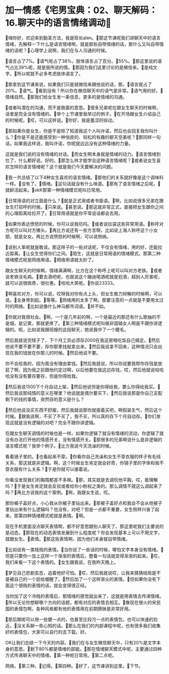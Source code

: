 # 加一情感《宅男宝典：02、聊天解码：16.聊天中的语言情绪调动

🎼嗨你好，欢迎来到勤圣方法，我是班长alen。🎼那这节课呢我们讲聊天中的语言情绪，先解释一下什么是语言情绪啊，就是那些自带情绪的话，那什么又叫自带情绪的话呢？🎼心理学上说啊，我们在与人沟通的时候。

🎼语言占了7%。🎼语气呢占了38%，肢体语言占了百分。🎼55%。🎼那这里说的语气占比38%呢，就是我所说的情。🎼那因为我们这里讨论的是微信来。🎼是纯文字。🎼所以呢就不必多考虑肢体语言了。

🎼那拿到这节课来说，如果我们只是就微信来跟他说的话，那。🎼语言就占了20%。🎼语气。🎼看到没有？所以你在微信聊天中的语气是非常。🎼语气用的好。🎼情绪自然。🎼那我们给女生发一条信息，更多的是情绪的沟通。

🎼或者叫潜在的沟通，而不是致面的意思。🎼很多兄弟呢在跟女生聊天的时候啊，话里是完全没有情绪的。🎼举个上节课里我举过的例子。🎼在开场跟女生介绍自己的时候呢。🎼哎，可以这样说。🎼你好，我是羞涩的徐动。

🎼那如果你是女生，你是不是除了知道我这个人叫许诺，然后也会回复我你叫什么？🎼你是不是还能感受到一种俏皮的、轻松的有趣的聊天空美呢？🎼那同样一句话，如果我这样说，我叫许诺，你呢就远远没有这种情绪的力量。

这就是我们说的没有情绪的对话。🎼而女生啊本身就是情绪的动力。🎼语言情绪到位了，什么都好说。好的。🎼那怎么样才能学会这种语言情绪呢？🎼或者说女生喜欢怎样的语言情绪呢？这个就是我们今天要解决的问题。

🎼我一共总结了以下4种女生喜欢的语言情绪。🎼那他们的关系就好像是这个调味料一样。🎼没有了。🎼情绪。🎼这句话就没有什么味道。🎼那有了语言情绪之后呢。🎼就鲜活起来。🎼okK那第一种情绪模式呢叫日常用。

🎼日常用语的对立面是什么？🎼就是正式用或者书面语。🎼啊，比如说很多兄弟在跟女生打招呼的时候。🎼只来说。🎼甚至说。🎼那这就非常正式，直接把女生跟你之间的心理距离给拉开了。🎼日常用语就是你平常说话都会去用。

🎼如果你表达愤怒的时候，你可以说我坑吗。🎼或者说拉袋这些异常用语。🎼称呼对方呢可以叫对方猪头。🎼再比方说还有一些方言啊，比如说上海人称呼这个小女朋，就是女女。再比方说愤怒的时候啊，可以说侧纳。

🎼说别人笨呢就是敢读。那这样子的一些对话呢，不仅会有情绪，用的好，还能拉近距离。🎼让女生觉得你们之间。🎼陌生，这就是日常用语的情绪模式。那第二种情绪模式呢是网络用语。🎼网络用语就太妙了。

跟女生聊天的时候啊，情绪满满啊，比方在这个称呼上呢可以叫对方老铁。🎼或者说老铁没毛病。🎼要去酒吧呢，也就说这个蹦迪喝酒呢就是尬酒，超别人厉害呢，就可以说很佩奇，很社惠。🎼哈哈大笑呢。🎼你说23333。

🎼啊喜欢对方，你可以说，哎呀我对你有点上头，但女生极力辩解的时候啊，可以说。🎼全身育到起。🎼等等。🎼网络用的太多了啊，那要注意的一点就是不要用太过时的网络。🎼比如说像什么神马都市词语。🎼并不如。

🎼你就对我很社会。🎼啊，一个是几年前的啊，一个是最近的那还有什么歌抽的不是烟，是记寞，那就更疼了。🎼第三种情绪模式呢叫做非国辑女人啊是不跟你讲逻辑的。呃，比如说我跟班嫂的这段聊天，她说我中了一个睫毛。

然后我就说完犊子了，下个月工资必须存2000在我这房租吃饭自己搞定。🎼然后他说不要不要不要，存你那里钱就拿出来。🎼然后我说拿不回来，这种情况只会出现在我的钱放在你那儿的时候。🎼然后他说不要。

你不会给我的，因为我没有理由拿钱。🎼然后我就说，所以你说要我帮你存钱是放屁了啊，因为我之前跟他约定过啊，以后他要在我这边存钱。哎，然后他就说哈哈哈没有没有要存要存，但是你得给我。

🎼然后我说1500下个月自动上架。🎼然后他说但是你得给我，要么你得给我买。🎼然后我说那纯情的意义在哪里？他说就是偶尔要买下。🎼然后我说那是你自己支配剩下的钱的事情，突然存的意义是什么？

🎼然后他说没买东西不舒服，然后我就说那你就接着买吧，啊假装生气，然后这个时候。🎼跟我说啊，不买了不买了，我不买，所以真的存下个月自动存。🎼你们发现这就是没有逻辑的对吧？完全不跟你讲逻辑。

在跟女生聊天调情的时候也是一样。如果你逻辑了就没有情绪的流动，你逻辑了就没有办法打开他的情感开关，没有情感开关。🎼那很多的兄弟啊说什么是非逻辑的语言模式呢？我举个例子。🎼比方我说今天洗澡的时候。

看着镜子里的。🎼也看起来不穿。🎼你看你自己洗澡和女生不穿衣服的样子有毛线关系，那这就是非逻辑。啊，这个时候女生肯定就会好奇，你镜子里的字体和我不穿衣服有什么关系？🎼于是你就可以接着说。

你看没发现我们的胸围都差不多嘛。🎼那，其实就是去调侃他平胸，哎，能理解吗？🎼于是女生肯定就会反驳或者给你小粉权之类的。那么调情不就这么调起来了吗？🎼再比方说我的这个案例。🎼啊，我跟女生说，哎。

那你被子盖好点，小心我从你被子里钻出来。🎼那被子盖好点和我会不会从他被子里钻出来有什么逻辑吗？也没有，对吧？但是一点都不重要，女生照样兴奋了起来。那第四种情绪模式呢就是表情。🎼啊。

现在手机里面没点聊天表情啊，都不好意思跟别人聊天了。那这里呢我们主要说的是动态。🎼那现在的动态表情发展到什么程度呢？你会发现基本上可以不用文字，就跟女生。🎼表情。🎼那这些表情啊，因为他们本身就自带情绪。

🎼比如说有一类贱贱的表情。🎼当你说了一些话的时候，哪怕文字本身没有情绪。🎼但是只要你一加上这样一个渐渐的表情后，整备一句话就变得渐渐的起来。🎼哎，我们来看一下这个表情的。🎼女生跟我说，在我昨天晚上。

🎼梦见自己悲剧变态，追着他好可怕。🎼哎，然后我就说哎，让我来猜猜结局是不是被自己的一个屁给绷醒了。🎼然后加了一个这样渐尖的表情。🎼但如果你没有下面这个很贱的表情的话，就会变得很正经。

当你加了这个冷贱的表情后，那情绪的感觉就出来了，这就是用表情去传递情绪。🎼所以无论你想聊哪个方向的话题，都有对应的表情去相互。🎼像现在很火的宋民国的表情包啊，各种风格都有他的表情用在前期撩妹是非常好用。

🎼那后期呢可以用一些健一点的，也甚至比较污一点的表情包，也可以快速的拉近。🎼没关系聊一些心知的话。🎼那么在我们的内部课程中呢，也有很多我们收集好的表情包，大家可以自行的去下载。好。

OK让我们总结一下今天的内容。🎼我们在与女生微信聊天中，只有20%是文字本身的意思。🎼剩下80%都是情绪的部能。🎼那在情绪聊天模式中呢，主要通过四种方式传递聊天中的情绪。🎼第一种呢日常用。🎼第二点呢。

网络。🎼第三种。🎼记得。🎼第四种。🎼好了，这节课讲到这里。🎼下节。